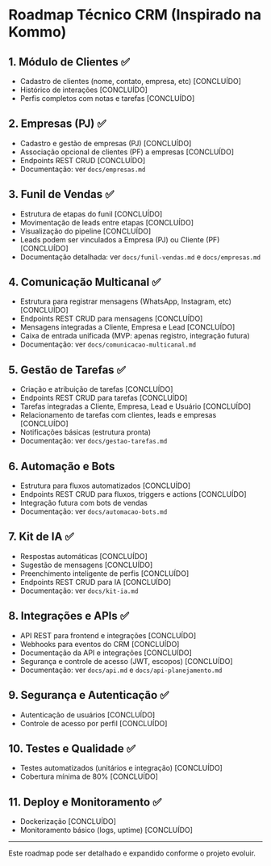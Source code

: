 # Roadmap Técnico CRM (Inspirado na Kommo)

## 1. Módulo de Clientes ✅
- Cadastro de clientes (nome, contato, empresa, etc) [CONCLUÍDO]
- Histórico de interações [CONCLUÍDO]
- Perfis completos com notas e tarefas [CONCLUÍDO]

## 2. Empresas (PJ) ✅
- Cadastro e gestão de empresas (PJ) [CONCLUÍDO]
- Associação opcional de clientes (PF) a empresas [CONCLUÍDO]
- Endpoints REST CRUD [CONCLUÍDO]
- Documentação: ver `docs/empresas.md`

## 3. Funil de Vendas ✅
- Estrutura de etapas do funil [CONCLUÍDO]
- Movimentação de leads entre etapas [CONCLUÍDO]
- Visualização do pipeline [CONCLUÍDO]
- Leads podem ser vinculados a Empresa (PJ) ou Cliente (PF) [CONCLUÍDO]
- Documentação detalhada: ver `docs/funil-vendas.md` e `docs/empresas.md`


## 4. Comunicação Multicanal ✅
- Estrutura para registrar mensagens (WhatsApp, Instagram, etc) [CONCLUÍDO]
- Endpoints REST CRUD para mensagens [CONCLUÍDO]
- Mensagens integradas a Cliente, Empresa e Lead [CONCLUÍDO]
- Caixa de entrada unificada (MVP: apenas registro, integração futura)
- Documentação: ver `docs/comunicacao-multicanal.md`

## 5. Gestão de Tarefas ✅
- Criação e atribuição de tarefas [CONCLUÍDO]
- Endpoints REST CRUD para tarefas [CONCLUÍDO]
- Tarefas integradas a Cliente, Empresa, Lead e Usuário [CONCLUÍDO]
- Relacionamento de tarefas com clientes, leads e empresas [CONCLUÍDO]
- Notificações básicas (estrutura pronta)
- Documentação: ver `docs/gestao-tarefas.md`

## 6. Automação e Bots
- Estrutura para fluxos automatizados [CONCLUÍDO]
- Endpoints REST CRUD para fluxos, triggers e actions [CONCLUÍDO]
- Integração futura com bots de vendas
- Documentação: ver `docs/automacao-bots.md`

## 7. Kit de IA ✅
- Respostas automáticas [CONCLUÍDO]
- Sugestão de mensagens [CONCLUÍDO]
- Preenchimento inteligente de perfis [CONCLUÍDO]
- Endpoints REST CRUD para IA [CONCLUÍDO]
- Documentação: ver `docs/kit-ia.md`

## 8. Integrações e APIs ✅
- API REST para frontend e integrações [CONCLUÍDO]
- Webhooks para eventos do CRM [CONCLUÍDO]
- Documentação da API e integrações [CONCLUÍDO]
- Segurança e controle de acesso (JWT, escopos) [CONCLUÍDO]
- Documentação: ver `docs/api.md` e `docs/api-planejamento.md`

## 9. Segurança e Autenticação ✅
- Autenticação de usuários [CONCLUÍDO]
- Controle de acesso por perfil [CONCLUÍDO]

## 10. Testes e Qualidade ✅
- Testes automatizados (unitários e integração) [CONCLUÍDO]
- Cobertura mínima de 80% [CONCLUÍDO]

## 11. Deploy e Monitoramento ✅
- Dockerização [CONCLUÍDO]
- Monitoramento básico (logs, uptime) [CONCLUÍDO]

---

Este roadmap pode ser detalhado e expandido conforme o projeto evoluir.